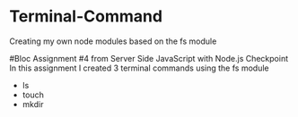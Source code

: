 # Terminal-Command
Creating my own node modules based on the fs module

#Bloc Assignment #4 from Server Side JavaScript with Node.js Checkpoint
In this assignment I created 3 terminal commands using the fs module
* ls
* touch
* mkdir
